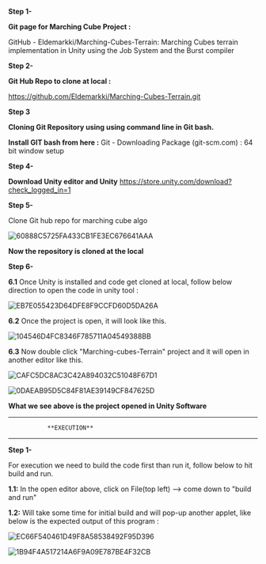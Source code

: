 


**Step 1-**

**Git page for Marching Cube Project :**

GitHub - Eldemarkki/Marching-Cubes-Terrain: Marching Cubes terrain implementation in Unity using the Job System and the Burst compiler



**Step 2-**
 
**Git Hub Repo to clone at local :**

https://github.com/Eldemarkki/Marching-Cubes-Terrain.git



**Step 3**

**Cloning Git Repository using using command line in Git bash.** 

**Install  GIT bash from here :**
Git - Downloading Package (git-scm.com)    :   64 bit window setup



**Step 4-**

**Download Unity editor and Unity**
https://store.unity.com/download?check_logged_in=1



**Step 5-**

Clone Git hub repo for marching cube algo

![60888C5725FA433CB1FE3EC676641AAA](https://github.com/abuzerpathan/marchingcubes.io/assets/135248170/beef0152-ffe2-41e9-b16f-35695b447827)



**Now the repository is cloned at the local**



**Step 6-**


**6.1** Once Unity is installed and code get cloned at local, follow below direction to open the code in unity tool : 


![EB7E055423D64DFE8F9CCFD60D5DA26A](https://github.com/abuzerpathan/marchingcubes.io/assets/135248170/906c94b4-c2b7-44ef-9a60-d48c161e4ca7)


**6.2** Once the project is open, it will look like this.


![104546D4FC8346F785711A04549388BB](https://github.com/abuzerpathan/marchingcubes.io/assets/135248170/113605d5-66a5-479c-96a0-60a50e2d1612)



**6.3** Now double click "Marching-cubes-Terrain" project and it will open in another editor like this. 


![CAFC5DC8AC3C42A894032C51048F67D1](https://github.com/abuzerpathan/marchingcubes.io/assets/135248170/335a03d1-9a59-45c3-9f21-4c0a83bc361a)



![0DAEAB95D5C84F81AE39149CF847625D](https://github.com/abuzerpathan/marchingcubes.io/assets/135248170/1d84c26c-4d52-48a4-aad1-df7e5a25da86)


**What we see above is the project opened in Unity Software**





********************************************

               **EXECUTION**

********************************************




**Step 1-**

For execution we need to build the code first than run it, follow below to hit build and run. 


**1.1:** In the open editor above, click on File(top left) --> come down to "build and run"

**1.2:** Will take some time for initial build and will pop-up another applet, like below is the expected output of this program : 

![EC66F540461D49F8A58538492F95D396](https://github.com/abuzerpathan/marchingcubes.io/assets/135248170/ca4d0cef-1ef4-4d3b-8bc1-b122a13f55e4)


![1B94F4A517214A6F9A09E787BE4F32CB](https://github.com/abuzerpathan/marchingcubes.io/assets/135248170/db45d5e6-0551-478b-96f6-e8faaa5eb258)











































